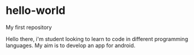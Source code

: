 # hello-world
My first repository

Hello there, i'm student looking to learn to code in different programming languages. My aim is to develop an app for android.
